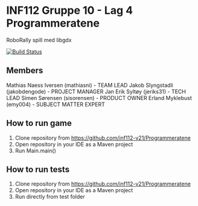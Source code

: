 # INF112 Gruppe 10 - Lag 4 Programmeratene
RoboRally spill med libgdx <br/>


[![Build Status](https://travis-ci.com/inf112-v21/Programmeratene.svg?branch=master)](https://travis-ci.com/inf112-v21/Programmeratene)

## Members
Mathias Naess Iversen (mathiasni) - TEAM LEAD
Jakob Slyngstadli (jakobdengode) - PROJECT MANAGER
Jan Erik Syltøy (jeriks31) - TECH LEAD
Simen Sørensen (sisorensen) - PRODUCT OWNER
Erland Myklebust (emy004) - SUBJECT MATTER EXPERT

## How to run game
1. Clone repository from https://github.com/inf112-v21/Programmeratene
2. Open repository in your IDE as a Maven project
3. Run Main.main()

## How to run tests
1. Clone repository from https://github.com/inf112-v21/Programmeratene
2. Open repository in your IDE as a Maven project
3. Run directly from test folder
